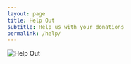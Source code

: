 ```yaml
---
layout: page
title: Help Out
subtitle: Help us with your donations
permalink: /help/
---
```


![Help Out](https://scontent.fmkc1-1.fna.fbcdn.net/v/t1.15752-9/59386293_305815306984069_7200094298979696640_n.jpg?_nc_cat=110&_nc_ht=scontent.fmkc1-1.fna&oh=972cf55bd7f9e7c7628f8ab8f670de89&oe=5D355208)
